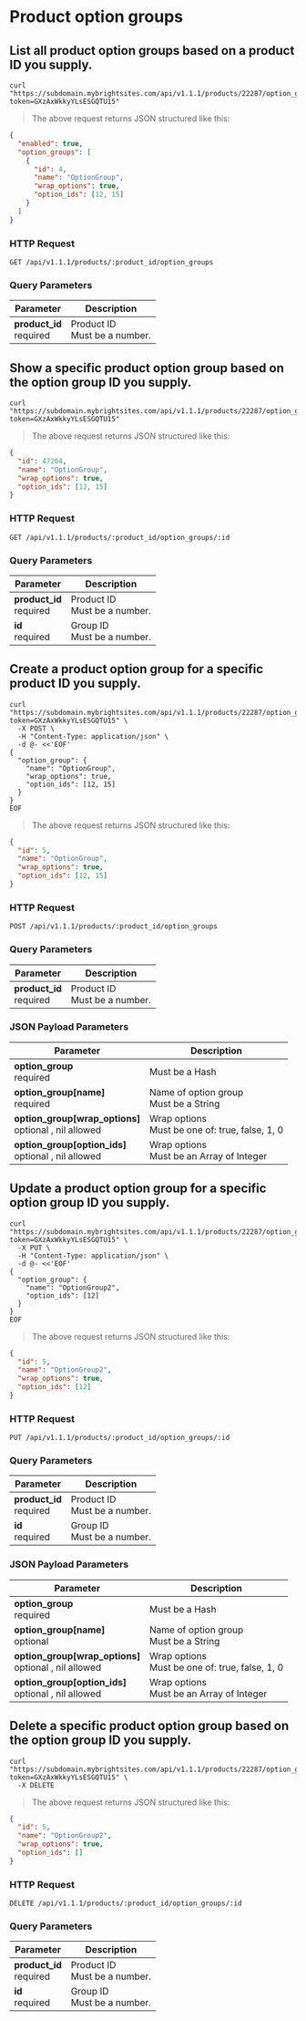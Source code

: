 #  Product option groups

## List all product option groups based on a product ID you supply.

```shell
curl "https://subdomain.mybrightsites.com/api/v1.1.1/products/22287/option_groups?token=GXzAxWkkyYLsESGQTU15"
```

> The above request returns JSON structured like this:

```json
{
  "enabled": true,
  "option_groups": [
    {
      "id": 4,
      "name": "OptionGroup",
      "wrap_options": true,
      "option_ids": [12, 15]
    }
  ]
}
```

### HTTP Request

`GET /api/v1.1.1/products/:product_id/option_groups`

### Query Parameters

Parameter | Description
--------- | -----------
<div><strong>product_id </strong></div><div> required </div> | <div>Product ID</div><div> Must be a number. </div>


## Show a specific product option group based on the option group ID you supply.

```shell
curl "https://subdomain.mybrightsites.com/api/v1.1.1/products/22287/option_groups/4?token=GXzAxWkkyYLsESGQTU15"
```

> The above request returns JSON structured like this:

```json
{
  "id": 47204,
  "name": "OptionGroup",
  "wrap_options": true,
  "option_ids": [12, 15]
}
```

### HTTP Request

`GET /api/v1.1.1/products/:product_id/option_groups/:id`

### Query Parameters

Parameter | Description
--------- | -----------
<div><strong>product_id </strong></div><div> required </div> | <div>Product ID</div><div> Must be a number. </div>
<div><strong>id </strong></div><div> required </div> | <div>Group ID</div><div> Must be a number. </div>


## Create a product option group for a specific product ID you supply.

```shell
curl "https://subdomain.mybrightsites.com/api/v1.1.1/products/22287/option_groups?token=GXzAxWkkyYLsESGQTU15" \
  -X POST \
  -H "Content-Type: application/json" \
  -d @- <<'EOF'
{
  "option_group": {
    "name": "OptionGroup",
    "wrap_options": true,
    "option_ids": [12, 15]
  }
}
EOF
```

> The above request returns JSON structured like this:

```json
{
  "id": 5,
  "name": "OptionGroup",
  "wrap_options": true,
  "option_ids": [12, 15]
}
```

### HTTP Request

`POST /api/v1.1.1/products/:product_id/option_groups`

### Query Parameters

Parameter | Description
--------- | -----------
<div><strong>product_id </strong></div><div> required </div> | <div>Product ID</div><div> Must be a number. </div>


### JSON Payload Parameters

Parameter | Description
--------- | -----------
<div><strong>option_group </strong></div><div> required </div> | <div> Must be a Hash </div>
<div><strong>option_group[name] </strong></div><div> required </div> | <div>Name of option group</div><div> Must be a String </div>
<div><strong>option_group[wrap_options] </strong></div><div> optional , nil allowed </div> | <div>Wrap options</div><div> Must be one of: true, false, 1, 0 </div>
<div><strong>option_group[option_ids] </strong></div><div> optional , nil allowed </div> | <div>Wrap options</div><div> Must be an Array of Integer </div>


## Update a product option group for a specific option group ID you supply.

```shell
curl "https://subdomain.mybrightsites.com/api/v1.1.1/products/22287/option_groups/5?token=GXzAxWkkyYLsESGQTU15" \
  -X PUT \
  -H "Content-Type: application/json" \
  -d @- <<'EOF'
{
  "option_group": {
    "name": "OptionGroup2",
    "option_ids": [12]
  }
}
EOF
```

> The above request returns JSON structured like this:

```json
{
  "id": 5,
  "name": "OptionGroup2",
  "wrap_options": true,
  "option_ids": [12]
}
```

### HTTP Request

`PUT /api/v1.1.1/products/:product_id/option_groups/:id`

### Query Parameters

Parameter | Description
--------- | -----------
<div><strong>product_id </strong></div><div> required </div> | <div>Product ID</div><div> Must be a number. </div>
<div><strong>id </strong></div><div> required </div> | <div>Group ID</div><div> Must be a number. </div>


### JSON Payload Parameters

Parameter | Description
--------- | -----------
<div><strong>option_group </strong></div><div> required </div> | <div> Must be a Hash </div>
<div><strong>option_group[name] </strong></div><div> optional </div> | <div>Name of option group</div><div> Must be a String </div>
<div><strong>option_group[wrap_options] </strong></div><div> optional , nil allowed </div> | <div>Wrap options</div><div> Must be one of: true, false, 1, 0 </div>
<div><strong>option_group[option_ids] </strong></div><div> optional , nil allowed </div> | <div>Wrap options</div><div> Must be an Array of Integer </div>


## Delete a specific product option group based on the option group ID you supply.

```shell
curl "https://subdomain.mybrightsites.com/api/v1.1.1/products/22287/option_groups/5?token=GXzAxWkkyYLsESGQTU15" \
  -X DELETE
```

> The above request returns JSON structured like this:

```json
{
  "id": 5,
  "name": "OptionGroup2",
  "wrap_options": true,
  "option_ids": []
}
```

### HTTP Request

`DELETE /api/v1.1.1/products/:product_id/option_groups/:id`

### Query Parameters

Parameter | Description
--------- | -----------
<div><strong>product_id </strong></div><div> required </div> | <div>Product ID</div><div> Must be a number. </div>
<div><strong>id </strong></div><div> required </div> | <div>Group ID</div><div> Must be a number. </div>



